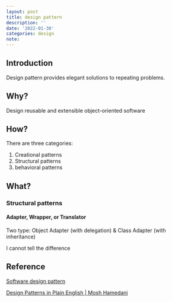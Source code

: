```yaml
---
layout: post
title: design pattern
description: ''
date: '2022-01-30'
categories: design
note: 
---
```


## Introduction

Design pattern provides elegant solutions to repeating problems.

## Why?

Design reusable and extensible object-oriented software

## How?

There are three categories:

1. Creational patterns
2. Structural patterns
3. behavioral patterns

## What?

### Structural patterns

#### Adapter, Wrapper, or Translator

Two type: Object Adapter (with delegation) & Class Adapter (with inheritance)

I cannot tell the difference

## Reference

[Software design pattern](https://en.wikipedia.org/wiki/Software_design_pattern)

[Design Patterns in Plain English | Mosh Hamedani](https://www.youtube.com/watch?v=NU_1StN5Tkk)
